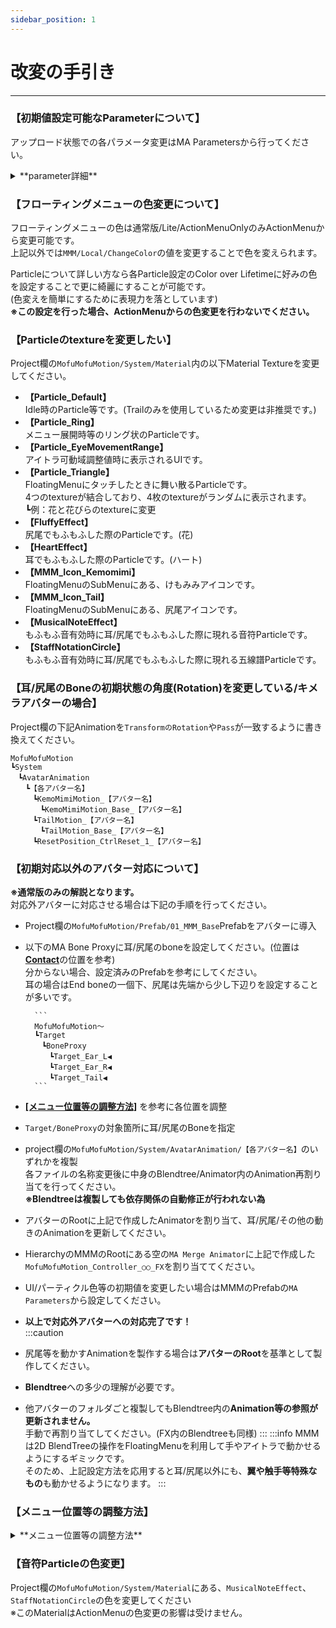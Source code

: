 ```yaml
---
sidebar_position: 1
---
```


# 改変の手引き
----
### 【初期値設定可能なParameterについて】
アップロード状態での各パラメータ変更はMA Parametersから行ってください。
<details>
<summary>**parameter詳細**</summary>

- **[MMM/Local/ChangeColor]**
        - UI/パーティクル色のベース色変更の値です。
        - 初期設定はアバターに応じて異なります。初期設定は0.1です。
- **[MMM/Local/ChangeColor_Lightness]**  
        - UI/パーティクル色の明度変更の値です
        - 初期設定はアバターに応じて異なります。初期設定は0.55です。
- **[MMM/Sync/FluffyTouchAudio_ON]**
        - 耳/尻尾で触れた際の音の設定です。
        - 初期設定はONです。
- **[MMM/Local/Self_FluffyTouchAudio]**
        - 耳/尻尾で触れた際の音をLocalで聞こえるようにするかの設定です。
        - 初期設定はONです。
- **[MMM/Local/SoundVizParticle]**
        - 音符/五線譜Particleを表示するかどうかの設定です。  
        この設定は**アップロード時のみ有効**です。
        - 初期設定はONです。
- **[MMM/Local/EyeMode_SubMenu_SetHoldTime]**
        - アイトラ使用時のモード切替時に何秒選択し続けたら切り替わるかの時間設定です。
        - 初期設定は1です。
- **[MMM/Local/EyeMovementRange_Multiplvalue]**
        - アイトラ使用時の可動範囲の調整倍率です。
        - 初期設定は0.5です。
- **[MMM/Local/EyeMenu_Resize]**
        - Localのアイメニューのサイズです。
        - 初期設定は0.5です。
- **[MMM/Local/EyeMenu_Redepth]**
        - Localのアイメニューの奥行の調整です。
        - 初期設定は0.5です。
- **[MMM/Local/EyeMenu_Reposition_X]**
        - Localのアイメニューの表示位置調整のX軸の値です。
        - 初期設定は0です。
- **[MMM/Local/EyeMenu_Reposition_Y]**
        - Localのアイメニューの表示位置調整のY軸の値です。
        - 初期設定は0です。
</details>

### 【フローティングメニューの色変更について】
フローティングメニューの色は通常版/Lite/ActionMenuOnlyのみActionMenuから変更可能です。  
上記以外では```MMM/Local/ChangeColor```の値を変更することで色を変えられます。  

Particleについて詳しい方なら各Particle設定のColor over Lifetimeに好みの色を設定することで更に綺麗にすることが可能です。  
(色変えを簡単にするために表現力を落としています)  
**※この設定を行った場合、ActionMenuからの色変更を行わないでください。**

### 【Particleのtextureを変更したい】  
Project欄の```MofuMofuMotion/System/Material```内の以下Material Textureを変更してください。  
- **【Particle_Default】**  
        Idle時のParticle等です。(Trailのみを使用しているため変更は非推奨です。)
- **【Particle_Ring】**  
        メニュー展開時等のリング状のParticleです。
- **【Particle_EyeMovementRange】**  
        アイトラ可動域調整値時に表示されるUIです。
- **【Particle_Triangle】**  
        FloatingMenuにタッチしたときに舞い散るParticleです。  
        4つのtextureが結合しており、4枚のtextureがランダムに表示されます。  
        ┗例：花と花びらのtextureに変更
- **【FluffyEffect】**  
        尻尾でもふもふした際のParticleです。(花)
- **【HeartEffect】**  
        耳でもふもふした際のParticleです。(ハート)
- **【MMM_Icon_Kemomimi】**  
        FloatingMenuのSubMenuにある、けもみみアイコンです。
- **【MMM_Icon_Tail】**  
        FloatingMenuのSubMenuにある、尻尾アイコンです。
- **【MusicalNoteEffect】**  
        もふもふ音有効時に耳/尻尾でもふもふした際に現れる音符Particleです。
- **【StaffNotationCircle】**  
        もふもふ音有効時に耳/尻尾でもふもふした際に現れる五線譜Particleです。

### 【耳/尻尾のBoneの初期状態の角度(Rotation)を変更している/キメラアバターの場合】
Project欄の下記Animationを```TransformのRotation```や```Pass```が一致するように書き換えてください。  
```
MofuMofuMotion
┗System
　┗AvatarAnimation
　　┗【各アバター名】
　　　┗KemoMimiMotion_【アバター名】
　　　　┗KemoMimiMotion_Base_【アバター名】
　　　┗TailMotion_【アバター名】
　　　　┗TailMotion_Base_【アバター名】
　　　┗ResetPosition_CtrlReset_1_【アバター名】
```
### 【初期対応以外のアバター対応について】
**※通常版のみの解説となります。**  
対応外アバターに対応させる場合は下記の手順を行ってください。  

- Project欄の```MofuMofuMotion/Prefab/01_MMM_Base```Prefabをアバターに導入  
- 以下のMA Bone Proxyに耳/尻尾のboneを設定してください。(位置は[**Contact**](/docs/ModificationGuide/#メニュー位置等の調整方法)の位置を参考)  
  分からない場合、設定済みのPrefabを参考にしてください。  
  耳の場合はEnd boneの一個下、尻尾は先端から少し下辺りを設定することが多いです。
  
        ```
        MofuMofuMotion～
        ┗Target
        　┗BoneProxy
        　　┗Target_Ear_L◀
        　　┗Target_Ear_R◀
        　　┗Target_Tail◀
        ```
- [**[メニュー位置等の調整方法]**](/docs/ModificationGuide/#メニュー位置等の調整方法) を参考に各位置を調整  
- ```Target/BoneProxy```の対象箇所に耳/尻尾のBoneを指定  
- project欄の```MofuMofuMotion/System/AvatarAnimation/【各アバター名】```のいずれかを複製  
各ファイルの名称変更後に中身のBlendtree/Animator内のAnimation再割り当てを行ってください。  
**※Blendtreeは複製しても依存関係の自動修正が行われない為**
- アバターのRootに上記で作成したAnimatorを割り当て、耳/尻尾/その他の動きのAnimationを更新してください。
- HierarchyのMMMのRootにある空の```MA Merge Animator```に上記で作成した```MofuMofuMotion_Controller_○○_FX```を割り当ててください。
- UI/パーティクル色等の初期値を変更したい場合はMMMのPrefabの```MA Parameters```から設定してください。  
- **以上で対応外アバターへの対応完了です！**  
:::caution
- 尻尾等を動かすAnimationを製作する場合は**アバターのRoot**を基準として製作してください。  
- **Blendtree**への多少の理解が必要です。  
- 他アバターのフォルダごと複製してもBlendtree内の**Animation等の参照が更新されません。**  
手動で再割り当てしてください。(FX内のBlendtreeも同様)
:::
:::info
MMMは2D BlendTreeの操作をFloatingMenuを利用して手やアイトラで動かせるようにするギミックです。  
そのため、上記設定方法を応用すると耳/尻尾以外にも、**翼や触手等特殊なもの**も動かせるようになります。
:::

### 【メニュー位置等の調整方法】
<details>
<summary>**メニュー位置等の調整方法**</summary>

- **【メニュー位置/サイズ変更】**  
    下記にある各Targetの位置を調整してください。  
    各Targetには**EditorOnly設定のメニューの大きさや位置が分かるモデル**を追加しているのでそちらを参考に位置調整してください。  
    ```
    MofuMofuMotion～
    ┗Target
    　┗Target_LowerArm
    　　┗Idle_Position◀　…バングルモード時の待機状態位置/サイズ変更
    　┗Target_IndexProximal
    　　┗Ring_Idle_Position◀　…リングモード時の待機状態位置/サイズ変更
    　┗Target_Menu_Position
    　　┗Hand_Menu_Position◀　…バングル/リングモード時のメニュー出現位置/サイズ変更
    　┗Target_HeadMenu_Position
    　　┗RightEye_Menu_Position◀　アイトラモード時のメニュー出現位置/サイズ変更
    ```
    :::info
        **バングル/リングモードの位置調整時、X軸は反転することにご注意ください。**  
        その際は各メニュー位置設定の親オブジェクトにある```VRC Parent Constraint```の```Position Offset```を設定してください。  

        - **【設定方法】**  
        ① ```VRC Parent Constraint```のIs Activeをオフ  
        ② ```Constraint Settings```のLockを解除  
        ③ Sourceの```Position Offset```を設定  
        ④ ①,②を再度オンにする  
    :::
    - RightEye_Menu_PositionはViewPointによって大きく見え方が変わるため、細かい調整が必要になるかと思われます。  
        **VR内で確認し、全体が視界に映るよう位置/サイズ調整してください。**  
    - Localで細かい位置調整は行えるため、見た目を優先して設定しても大丈夫です。
    :::info
    位置確認用のモデルは```EditorOnly_DisplayPositionをDisable```にすれば非表示にできます。
    :::

- **【Sender】**  
    下記にあるTargetから位置調整してください。(人差し指の指先の位置)
    ```
    MofuMofuMotion～
    ┗Target
    　┗BoneProxy
    　　┗Target_IndexDistal_L
    　　　┗IndexDistal_L_End◀
    　　┗Target_IndexDistal_R
    　　　┗IndexDistal_R_End◀
    　┗Target_IndexDistal_End(ここからSenderの位置確認が可能)
    ```

- **【Contact】**  
    ギミック起動/終了時のトリガーとなる個所です。  
    下記の各Contact Receiverから位置調整してください。  
    ```
    MofuMofuMotion～
    　┗PB_AD
    　　┗Rx_RightEye◀
    　　┗Rx_Hand_L◀
    　　┗Rx_Hand_R◀
    　　┗Rx_Finger_L◀
    　　┗Rx_Finger_R◀
    ```

- **【Audio】**  
    UIの効果音及び耳/尻尾で触れた際の音の設定です。  
    下記にあるAudioSource、及びVRC Spatial Audio Sourceの設定を変更してください。  
    VolumeはAnimatorで管理しているため、**変更する際はVRC Special Audio SourceのGainを変更**してください  
    ```
    MofuMofuMotion～
    　┗Sound
    ```
</details>

### 【音符Particleの色変更】
Project欄の```MofuMofuMotion/System/Material```にある、```MusicalNoteEffect```、```StaffNotationCircle```の色を変更してください  
※このMaterialはActionMenuの色変更の影響は受けません。